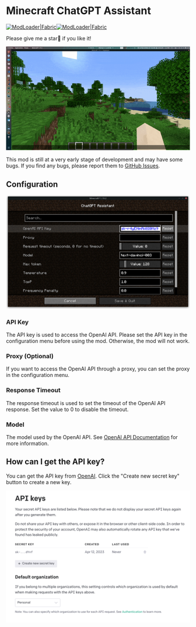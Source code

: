 # Minecraft ChatGPT Assistant

[![ModLoader|Fabric](https://img.shields.io/badge/ModLoader-Fabric-brightgreen)](https://fabricmc.net/)[![ModLoader|Fabric](https://img.shields.io/badge/Minecraft-1.19.2--1.19.4-blue)](https://minecraft.net/)

Please give me a star🌟 if you like it!

![](assets/example.gif)

This mod is still at a very early stage of development and may have some bugs. 
If you find any bugs, please report them to [GitHub Issues](https://github.com/RIvance/minecraft-chatgpt-assistant/issues).

## Configuration

![](assets/config-menu.png)

### API Key

The API key is used to access the OpenAI API.
Please set the API key in the configuration menu before using the mod.
Otherwise, the mod will not work.

### Proxy (Optional)

If you want to access the OpenAI API through a proxy, you can set the proxy in the configuration menu.

### Response Timeout

The response timeout is used to set the timeout of the OpenAI API response. 
Set the value to 0 to disable the timeout.

### Model

The model used by the OpenAI API.
See [OpenAI API Documentation](https://platform.openai.com/docs/api-reference/models) for more information.

## How can I get the API key?

You can get the API key from [OpenAI](https://platform.openai.com/account/api-keys). 
Click the "Create new secret key" button to create a new key.

![](assets/api-key.png)
